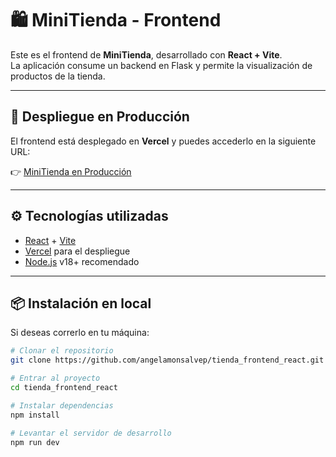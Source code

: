# 🛍️ MiniTienda - Frontend

Este es el frontend de **MiniTienda**, desarrollado con **React + Vite**.  
La aplicación consume un backend en Flask y permite la visualización de productos de la tienda.

---

## 🚀 Despliegue en Producción

El frontend está desplegado en **Vercel** y puedes accederlo en la siguiente URL:  

👉 [MiniTienda en Producción](https://tienda-frontend-react-kq60v50m5-angela-monsalves-projects.vercel.app/)

---

## ⚙️ Tecnologías utilizadas

- [React](https://react.dev/) + [Vite](https://vitejs.dev/)  
- [Vercel](https://vercel.com/) para el despliegue  
- [Node.js](https://nodejs.org/) v18+ recomendado  

---

## 📦 Instalación en local

Si deseas correrlo en tu máquina:

```bash
# Clonar el repositorio
git clone https://github.com/angelamonsalvep/tienda_frontend_react.git

# Entrar al proyecto
cd tienda_frontend_react

# Instalar dependencias
npm install

# Levantar el servidor de desarrollo
npm run dev
